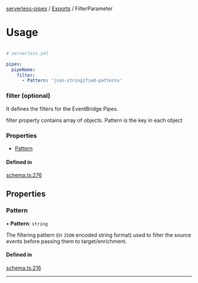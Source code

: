 [serverless-pipes](../README.md) / [Exports](parameters.md) / FilterParameter

# Usage
```yaml

# serverless.yml

pipes:
  pipeName:
    filter:
      - Pattern: 'json-stringified-patterns'
```


### filter (optional)



It defines the filters for the EventBridge Pipes.

filter property contains array of objects. Pattern is the key in each object

### Properties
 
 - [Pattern](FilterParameter.md#Pattern)
 

#### Defined in

[schema.ts:276](https://github.com/distinction-dev/serverless-pipes/blob/adc1ce1b20b719d2e58f62a01c813e4ef9c57a5c/src/schema.ts#L276)

## Properties

### Pattern

• **Pattern**: `string`

The filtering pattern (in `JSON` encoded string format) used to filter the source events before passing them to target/enrichment.


#### Defined in

[schema.ts:216](https://github.com/distinction-dev/serverless-pipes/blob/adc1ce1b20b719d2e58f62a01c813e4ef9c57a5c/src/schema.ts#L216)


---
